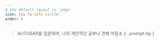 ```yaml
---
# the default layout is 'page'
icon: fas fa-info-circle
order: 4
---
```


> AUTOSAR를 입문하며, 나의 개인적인 공부나 견해 저장소
{: .prompt-tip }
